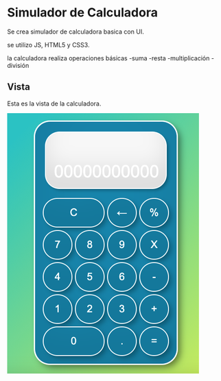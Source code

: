 # Simulador de Calculadora

Se crea simulador  de calculadora basica con UI.

se utilizo JS, HTML5 y CSS3.

la calculadora realiza operaciones básicas
-suma
-resta
-multiplicación
-división

## Vista

Esta es la vista de la calculadora.

![vista de calculadora](https://github.com/DanielColoradoCamal/Calculadora/blob/master/img/img-cal.png)
